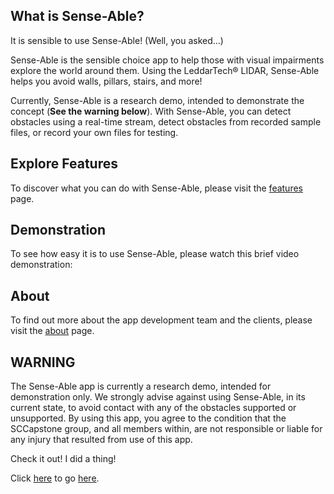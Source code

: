 ## What is Sense-Able?
It is sensible to use Sense-Able! (Well, you asked...)

Sense-Able is the sensible choice app to help those with visual impairments explore the world around them.  Using the LeddarTech® LIDAR, Sense-Able helps you avoid walls, pillars, stairs, and more!

Currently, Sense-Able is a research demo, intended to demonstrate the concept (**See the warning below**).  With Sense-Able, you can detect obstacles using a real-time stream, detect obstacles from recorded sample files, or record your own files for testing.

## Explore Features
To discover what you can do with Sense-Able, please visit the [features](https://sccapstone.github.io/Sense-Able/features) page.

## Demonstration
To see how easy it is to use Sense-Able, please watch this brief video demonstration:

## About
To find out more about the app development team and the clients, please visit the [about](https://sccapstone.github.io/Sense-Able/about) page.

## WARNING
The Sense-Able app is currently a research demo, intended for demonstration only.  We strongly advise against using Sense-Able, in its current state, to avoid contact with any of the obstacles supported or unsupported.  By using this app, you agree to the condition that the SCCapstone group, and all members within, are not responsible or liable for any injury that resulted from use of this app.

Check it out!  I did a thing!

Click [here](https://sccapstone.github.io/Sense-Able/) to go [here](https://sccapstone.github.io/Sense-Able/).
